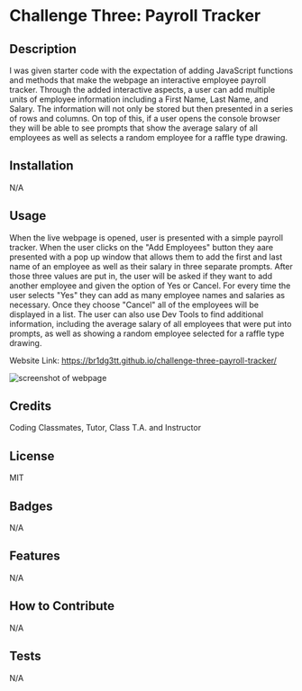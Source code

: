 # Challenge Three: Payroll Tracker

## Description

I was given starter code with the expectation of adding JavaScript functions and methods that make the webpage an interactive employee payroll tracker.  Through the added interactive aspects, a user can add multiple units of employee information including a First Name, Last Name, and Salary.  The information will not only be stored but then presented in a series of rows and columns.  On top of this, if a user opens the console browser they will be able to see prompts that show the average salary of all employees as well as selects a random employee for a raffle type drawing.

## Installation

N/A

## Usage

When the live webpage is opened, user is presented with a simple payroll tracker.  When the user clicks on the "Add Employees" button they aare presented with a pop up window that allows them to add the first and last name of an employee as well as their salary in three separate prompts.  After those three values are put in, the user will be asked if they want to add another employee and given the option of Yes or Cancel.  For every time the user selects "Yes" they can add as many employee names and salaries as necessary.  Once they choose "Cancel" all of the employees will be displayed in a list.  The user can also use Dev Tools to find additional information, including the average salary of all employees that were put into prompts, as well as showing a random employee selected for a raffle type drawing.

Website Link: https://br1dg3tt.github.io/challenge-three-payroll-tracker/

![screenshot of webpage](assets/images/screenshot2.png)

## Credits

Coding Classmates, Tutor, Class T.A. and Instructor

## License

MIT

## Badges

N/A

## Features

N/A

## How to Contribute

N/A

## Tests

N/A